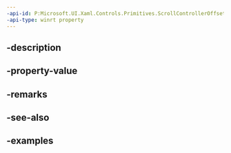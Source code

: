 ```yaml
---
-api-id: P:Microsoft.UI.Xaml.Controls.Primitives.ScrollControllerOffsetChangeWithAdditionalVelocityRequestedEventArgs.ViewChangeId
-api-type: winrt property
---
```


## -description

## -property-value

## -remarks

## -see-also

## -examples

